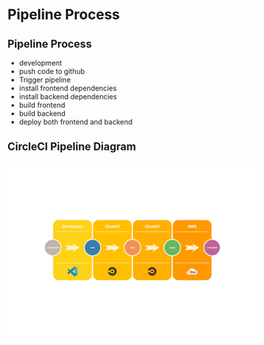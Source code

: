 # Pipeline Process

## Pipeline Process

- development
- push code to github
- Trigger pipeline
- install frontend dependencies
- install backend dependencies
- build frontend
- build backend
- deploy both frontend and backend

## CircleCI Pipeline Diagram

<p align="center">
    <img src="./assets/pipeline-diagram.png" alt="pipeline diagram" />
</p>
